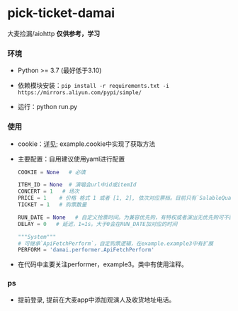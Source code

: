 # pick-ticket-damai

大麦捡漏/aiohttp  **仅供参考，学习**

### 环境

- Python >= 3.7 (最好低于3.10)

- 依赖模块安装：```pip install -r requirements.txt -i https://mirrors.aliyun.com/pypi/simple/```
- 运行：python run.py 

### 使用
- cookie：[详见](https://github.com/lktlktlkt/ticket-damai/issues/15);
     example.cookie中实现了获取方法

- 主要配置：自用建议使用yaml进行配置

    ```python
    COOKIE = None   # 必填
  
    ITEM_ID = None  # 演唱会url中id或itemId
    CONCERT = 1   # 场次
    PRICE = 1    # 价格 格式 1 或者 [1, 2], 依次对应票档。目前只有`SalableQuantity`类支持list，否则值为下标0
    TICKET = 1   # 购票数量
    
    RUN_DATE = None   # 自定义抢票时间。为兼容优先购，有特权或者演出无优先购可不配置，格式：20230619122100
    DELAY = 0   # 延迟，1=1s。大于0会在RUN_DATE加对应的时间
    
    """System"""
    # 可继承`ApiFetchPerform`，自定购票逻辑，在example.example3中有扩展
    PERFORM = 'damai.performer.ApiFetchPerform'
    ```

- 在代码中主要关注performer，example3。类中有使用注释。

### ps
- 提前登录, 提前在大麦app中添加观演人及收货地址电话。